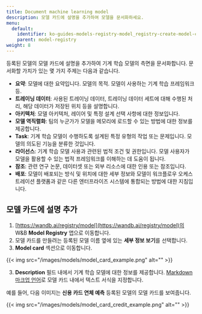 ```yaml
---
title: Document machine learning model
description: 모델 카드에 설명을 추가하여 모델을 문서화하세요.
menu:
  default:
    identifier: ko-guides-models-registry-model_registry-create-model-cards
    parent: model-registry
weight: 8
---
```


등록된 모델의 모델 카드에 설명을 추가하여 기계 학습 모델의 측면을 문서화합니다. 문서화할 가치가 있는 몇 가지 주제는 다음과 같습니다.

* **요약**: 모델에 대한 요약입니다. 모델의 목적. 모델이 사용하는 기계 학습 프레임워크 등.
* **트레이닝 데이터**: 사용된 트레이닝 데이터, 트레이닝 데이터 세트에 대해 수행된 처리, 해당 데이터가 저장된 위치 등을 설명합니다.
* **아키텍처**: 모델 아키텍처, 레이어 및 특정 설계 선택 사항에 대한 정보입니다.
* **모델 역직렬화**: 팀의 누군가가 모델을 메모리에 로드할 수 있는 방법에 대한 정보를 제공합니다.
* **Task**: 기계 학습 모델이 수행하도록 설계된 특정 유형의 작업 또는 문제입니다. 모델의 의도된 기능을 분류한 것입니다.
* **라이선스**: 기계 학습 모델 사용과 관련된 법적 조건 및 권한입니다. 모델 사용자가 모델을 활용할 수 있는 법적 프레임워크를 이해하는 데 도움이 됩니다.
* **참조**: 관련 연구 논문, 데이터셋 또는 외부 리소스에 대한 인용 또는 참조입니다.
* **배포**: 모델이 배포되는 방식 및 위치에 대한 세부 정보와 모델이 워크플로우 오케스트레이션 플랫폼과 같은 다른 엔터프라이즈 시스템에 통합되는 방법에 대한 지침입니다.

## 모델 카드에 설명 추가

1. [https://wandb.ai/registry/model](https://wandb.ai/registry/model)의 W&B **Model Registry** 앱으로 이동합니다.
2. 모델 카드를 만들려는 등록된 모델 이름 옆에 있는 **세부 정보 보기**를 선택합니다.
2. **Model card** 섹션으로 이동합니다.

{{< img src="/images/models/model_card_example.png" alt="" >}}

3. **Description** 필드 내에서 기계 학습 모델에 대한 정보를 제공합니다. [Markdown 마크업 언어](https://www.markdownguide.org/)로 모델 카드 내에서 텍스트 서식을 지정합니다.

예를 들어, 다음 이미지는 **신용 카드 연체 예측** 등록된 모델의 모델 카드를 보여줍니다.

{{< img src="/images/models/model_card_credit_example.png" alt="" >}}
